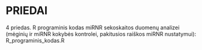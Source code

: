 # PRIEDAI
4 priedas. R programinis kodas miRNR sekoskaitos duomenų analizei (mėginių ir miRNR kokybės kontrolei, pakitusios raiškos miRNR nustatymui): R_programinis_kodas.R
